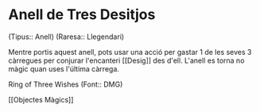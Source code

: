 # Anell de Tres Desitjos

(Tipus:: Anell) (Raresa:: Llegendari)

Mentre portis aquest anell, pots usar una acció per gastar 1 de les seves 3 càrregues per conjurar l'encanteri [[Desig]] des d'ell. L'anell es torna no màgic quan uses l'última càrrega.

Ring of Three Wishes (Font:: DMG)

[[Objectes Màgics]]